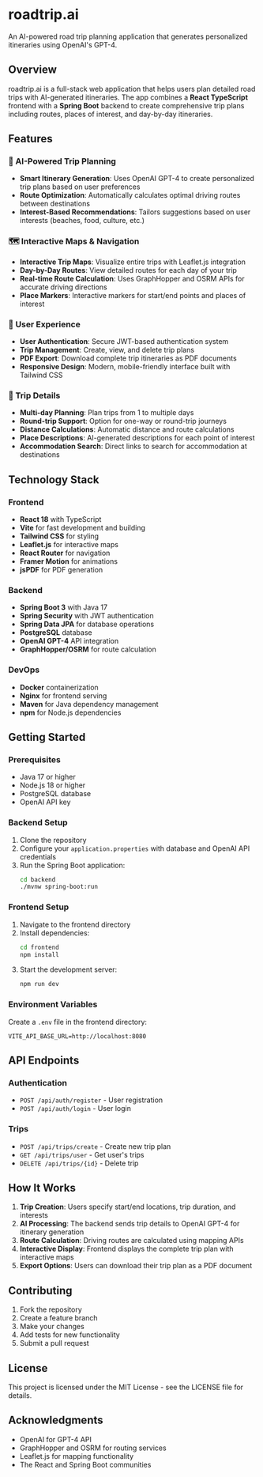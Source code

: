 # roadtrip.ai

An AI-powered road trip planning application that generates personalized itineraries using OpenAI's GPT-4.

## Overview

roadtrip.ai is a full-stack web application that helps users plan detailed road trips with AI-generated itineraries. The app combines a **React TypeScript** frontend with a **Spring Boot** backend to create comprehensive trip plans including routes, places of interest, and day-by-day itineraries.

## Features

### 🚗 AI-Powered Trip Planning
- **Smart Itinerary Generation**: Uses OpenAI GPT-4 to create personalized trip plans based on user preferences
- **Route Optimization**: Automatically calculates optimal driving routes between destinations
- **Interest-Based Recommendations**: Tailors suggestions based on user interests (beaches, food, culture, etc.)

### 🗺️ Interactive Maps & Navigation
- **Interactive Trip Maps**: Visualize entire trips with Leaflet.js integration
- **Day-by-Day Routes**: View detailed routes for each day of your trip
- **Real-time Route Calculation**: Uses GraphHopper and OSRM APIs for accurate driving directions
- **Place Markers**: Interactive markers for start/end points and places of interest

### 📱 User Experience
- **User Authentication**: Secure JWT-based authentication system
- **Trip Management**: Create, view, and delete trip plans
- **PDF Export**: Download complete trip itineraries as PDF documents
- **Responsive Design**: Modern, mobile-friendly interface built with Tailwind CSS

### 🎯 Trip Details
- **Multi-day Planning**: Plan trips from 1 to multiple days
- **Round-trip Support**: Option for one-way or round-trip journeys
- **Distance Calculations**: Automatic distance and route calculations
- **Place Descriptions**: AI-generated descriptions for each point of interest
- **Accommodation Search**: Direct links to search for accommodation at destinations

## Technology Stack

### Frontend
- **React 18** with TypeScript
- **Vite** for fast development and building
- **Tailwind CSS** for styling
- **Leaflet.js** for interactive maps
- **React Router** for navigation
- **Framer Motion** for animations
- **jsPDF** for PDF generation

### Backend
- **Spring Boot 3** with Java 17
- **Spring Security** with JWT authentication
- **Spring Data JPA** for database operations
- **PostgreSQL** database
- **OpenAI GPT-4** API integration
- **GraphHopper/OSRM** for route calculation

### DevOps
- **Docker** containerization
- **Nginx** for frontend serving
- **Maven** for Java dependency management
- **npm** for Node.js dependencies

## Getting Started

### Prerequisites
- Java 17 or higher
- Node.js 18 or higher
- PostgreSQL database
- OpenAI API key

### Backend Setup
1. Clone the repository
2. Configure your `application.properties` with database and OpenAI API credentials
3. Run the Spring Boot application:
   ```bash
   cd backend
   ./mvnw spring-boot:run
   ```

### Frontend Setup
1. Navigate to the frontend directory
2. Install dependencies:
   ```bash
   cd frontend
   npm install
   ```
3. Start the development server:
   ```bash
   npm run dev
   ```

### Environment Variables
Create a `.env` file in the frontend directory:
```
VITE_API_BASE_URL=http://localhost:8080
```

## API Endpoints

### Authentication
- `POST /api/auth/register` - User registration
- `POST /api/auth/login` - User login

### Trips
- `POST /api/trips/create` - Create new trip plan
- `GET /api/trips/user` - Get user's trips
- `DELETE /api/trips/{id}` - Delete trip

## How It Works

1. **Trip Creation**: Users specify start/end locations, trip duration, and interests
2. **AI Processing**: The backend sends trip details to OpenAI GPT-4 for itinerary generation
3. **Route Calculation**: Driving routes are calculated using mapping APIs
4. **Interactive Display**: Frontend displays the complete trip plan with interactive maps
5. **Export Options**: Users can download their trip plan as a PDF document

## Contributing

1. Fork the repository
2. Create a feature branch
3. Make your changes
4. Add tests for new functionality
5. Submit a pull request

## License

This project is licensed under the MIT License - see the LICENSE file for details.

## Acknowledgments

- OpenAI for GPT-4 API
- GraphHopper and OSRM for routing services
- Leaflet.js for mapping functionality
- The React and Spring Boot communities
